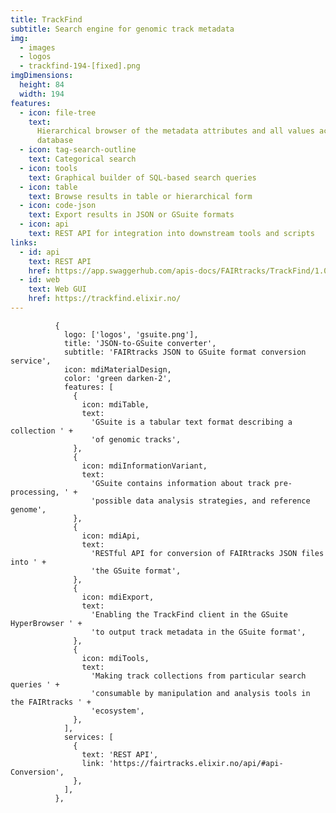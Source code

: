 ```yaml
---
title: TrackFind
subtitle: Search engine for genomic track metadata
img:
  - images
  - logos
  - trackfind-194-[fixed].png
imgDimensions:
  height: 84
  width: 194
features:
  - icon: file-tree
    text:
      Hierarchical browser of the metadata attributes and all values actually present in the
      database
  - icon: tag-search-outline
    text: Categorical search
  - icon: tools
    text: Graphical builder of SQL-based search queries
  - icon: table
    text: Browse results in table or hierarchical form
  - icon: code-json
    text: Export results in JSON or GSuite formats
  - icon: api
    text: REST API for integration into downstream tools and scripts
links:
  - id: api
    text: REST API
    href: https://app.swaggerhub.com/apis-docs/FAIRtracks/TrackFind/1.0.0
  - id: web
    text: Web GUI
    href: https://trackfind.elixir.no/
---
```


              {
                logo: ['logos', 'gsuite.png'],
                title: 'JSON-to-GSuite converter',
                subtitle: 'FAIRtracks JSON to GSuite format conversion service',
                icon: mdiMaterialDesign,
                color: 'green darken-2',
                features: [
                  {
                    icon: mdiTable,
                    text:
                      'GSuite is a tabular text format describing a collection ' +
                      'of genomic tracks',
                  },
                  {
                    icon: mdiInformationVariant,
                    text:
                      'GSuite contains information about track pre-processing, ' +
                      'possible data analysis strategies, and reference genome',
                  },
                  {
                    icon: mdiApi,
                    text:
                      'RESTful API for conversion of FAIRtracks JSON files into ' +
                      'the GSuite format',
                  },
                  {
                    icon: mdiExport,
                    text:
                      'Enabling the TrackFind client in the GSuite HyperBrowser ' +
                      'to output track metadata in the GSuite format',
                  },
                  {
                    icon: mdiTools,
                    text:
                      'Making track collections from particular search queries ' +
                      'consumable by manipulation and analysis tools in the FAIRtracks ' +
                      'ecosystem',
                  },
                ],
                services: [
                  {
                    text: 'REST API',
                    link: 'https://fairtracks.elixir.no/api/#api-Conversion',
                  },
                ],
              },
